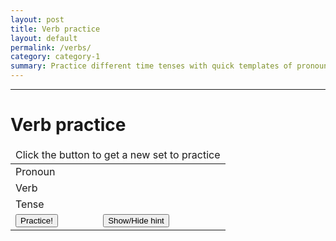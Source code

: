 ```yaml
---
layout: post
title: Verb practice
layout: default
permalink: /verbs/
category: category-1
summary: Practice different time tenses with quick templates of pronouns and verbs. 
---
```

<hr>
<h1>Verb practice</h1>
<table id="verbs">
    <thead>
        <tr><td colspan="2">Click the button to get a new set to practice</td></tr>
    </thead>
    <tfoot>
        <tr><td colspan="2" id="hint">&nbsp;</td></tr>
    </tfoot>
    <tbody>
        <tr>
            <td>Pronoun</td>
            <td id="pronoun"></td>
        </tr>
        <tr>
            <td>Verb</td>
            <td id="verb"></td>
        </tr>
        <tr>
            <td>Tense</td>
            <td id="tense"></td>
        </tr>
        <tr>
            <td><button type="button" value="Practice!" onclick="getPractice()">Practice!</button></td>
            <td><button type="button" value="Practice!" onclick="toggleHint()">Show/Hide hint</button></td>
        </tr>
    </tbody>
</table>
<script>
    function getPractice(){
        const pronouns = ["I", "You", "We", "They", "He", "She", "It"];
        const verbs = ["Accept", "Accuse", "Achieve", "Acquire", "Adapt", "Add", "Adjust", "Admire", "Admit", "Adopt", "Advise", "Afford", "Agree", "Allow", "Announce", "Apologize", "Appear", "Apply", "Appreciate", "Approach", "Approve", "Arrive", "Ask", "Assume", "Attempt", "Attend", "Attract", "Avoid", "Awake", "Bake", "Be", "Become", "Beg", "Begin", "Believe", "Belong", "Boil", "Borrow", "Break", "Bring", "Build", "Burn", "Buy", "Calculate", "Carry", "Catch", "Celebrate", "Change", "Choose", "Claim", "Climb", "Come", "Communicate", "Compare", "Compete", "Complain", "Complete", "Consider", "Consult", "Continue", "Convince", "Cook", "Count", "Create", "Cry", "Cut", "Dance", "Decide", "Deliver", "Deny", "Depend", "Describe", "Destroy", "Determine", "Disagree", "Discover", "Discuss", "Dislike", "Distribute", "Do", "Doubt", "Dream", "Drink", "Drive", "Drop", "Earn", "Eat", "Enjoy", "Enter", "Examine", "Expect", "Explain", "Explore", "Fail", "Fall", "Feed", "Feel", "Fight", "Find", "Finish", "Fly", "Follow", "Forget", "Forgive", "Freeze", "Fry", "Generate", "Get", "Give", "Go", "Grow", "Hang", "Happen", "Hate", "Have", "Hear", "Hide", "Hit", "Hold", "Hug", "Hurry", "Hurt", "Identify", "Ignore", "Imagine", "Improve", "Include", "Inform", "Insist", "Introduce", "Invest", "Investigate", "Jog", "Jump", "Keep", "Kick", "Kiss", "Know", "Laugh", "Lead", "Learn", "Leave", "Like", "Listen", "Look", "Lose", "Love", "Make", "Manage", "Meet", "Mention", "Need", "Obtain", "Open", "Order", "Own", "Paint", "Participate", "Pay", "Play", "Practice", "Prefer", "Prepare", "Pretend", "Prevent", "Proceed", "Promise", "Propose", "Protect", "Punch", "Push", "Put", "Quit", "React", "Read", "Receive", "Relax", "Remember", "Repair", "Replace", "Retire", "Ride", "Run", "Say", "See", "Sell", "Send", "Serve", "Set", "Shake", "Show", "Sing", "Sit", "Sleep", "Slide", "Smell", "Snore", "Solve", "Speak", "Spend", "Stand", "Start", "Steal", "Stop", "Study", "Suggest", "Swim", "Take", "Talk", "Taste", "Teach", "Tell", "Think", "Throw", "Tolerate", "Try", "Understand", "Vacuum", "Volunteer", "Wait", "Wake", "Walk", "Want", "Wash", "Watch", "Wear", "Win", "Wish", "Write"];
        //const tenses = ["Simple present", "Present continuous", "Simple past", "Present perfect", "Future - Going to", "Future - Will"];
        const tenses = [
            ["Simple present","Pronoun + Verb base form"],
            ["Present continuous","Pronoun + Am/Is/Are + Verb(ing)"],
            ["Simple past","Pronoun + Verb simple past"],
            ["Present perfect","Pronoun + Have/Has + Verb participle"],
            ["Future - Going to","Pronoun + Am/Is/Are + Goint to + Verb base form"],
            ["Future - Will","Pronoun + Will + Verb base form"]
        ];
        let pronoun = pronouns[Math.floor(Math.random()*pronouns.length)];
        let verb = verbs[Math.floor(Math.random()*verbs.length)];
        let tense = tenses[Math.floor(Math.random()*tenses.length)];
        document.getElementById("pronoun").innerHTML = pronoun;
        document.getElementById("verb").innerHTML = verb;
        document.getElementById("tense").innerHTML = tense;
    }
</script>